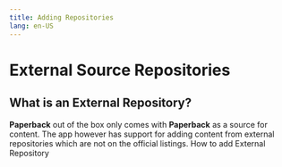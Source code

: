 ```yaml
---
title: Adding Repositories
lang: en-US
---
```


# External Source Repositories
## What is an External Repository?

**Paperback** out of the box only comes with **Paperback** as a source for content. The app however has support for adding content from external repositories which are not on the official listings. 
How to add External Repository
